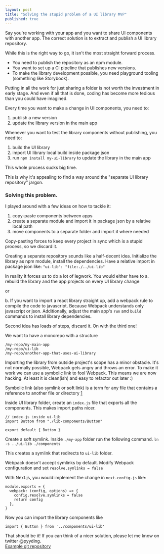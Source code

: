 ```yaml
---
layout: post
title: "Solving the stupid problem of a UI library MVP"
published: true
---
```

Say you're working with your app and you want to share UI components with another app. The correct solution is to extract and publish a UI library repository. 

While this is the right way to go, it isn't the most straight forward process. 
* You need to publish the repository as an npm module. 
* You want to set up a CI pipeline that publishes new versions. 
* To make the library development possible, you need playground tooling (something like Storybook). 

Putting in all the work for just sharing a folder is not worth the investment in early stage. 
And even if all that is done, coding has become more tedious than you could have imagined. 

Every time you want to make a change in UI components, you need to:
1. publish a new version
2. update the library version in the main app

Whenever you want to test the library components without publishing, you need to:
1. build the UI library
2. import UI library local build inside package json
3. run `npm install my-ui-library` to update the library in the main app

This whole process sucks big time.

This is why it's appealing to find a way around the "separate UI library repository" jargon.

### Solving this problem.

I played around with a few ideas on how to tackle it: 

1. copy-paste components between apps
2. create a separate module and import it in package json by a relative local path
3. move components to a separate folder and import it where needed

Copy-pasting forces to keep every project in sync which is a stupid process, so we discard it. 

Creating a separate repository sounds like a half-decent idea. Initialize the library as npm module, install the dependencies. Have a relative import in package json like:
`"ui-lib": "file:./../ui-lib"`

In reality it forces us to do a lot of legwork. You would either have to 
a. rebuild the library and the app projects on every UI library change 

or

b. If you want to import a react library straight up, add a webpack rule to compile the code to javascript. 
Because Webpack understands only javascript or json. Additionally, adjust the main app's `run` and `build` commands to install library dependencies. 

Second idea has loads of steps, discard it. On with the third one!

We want to have a monorepo with a structure 
```
/my-repo/my-main-app
/my-repo/ui-lib
/my-repo/another-app-that-uses-ui-library
```

Importing the library from outside project's scope has a minor obstacle. It's not normally possible, Webpack gets angry and throws an error. 
To make it work we can use a symbolic link to fool Webpack. This means we are now hacking. At least it is clean(ish) and easy to refactor out later :) 

Symbolic link (also symlink or soft link) is a term for any file that contains a reference to another file or directory [1](
https://pubs.opengroup.org/onlinepubs/009695399/basedefs/xbd_chap04.html#tag_04_11)

Inside UI library folder, create an `index.js` file that exports all the components. This makes import paths nicer.

```
// index.js inside ui-lib
import Button from "./lib-components/Button" 

export default { Button }
```

Create a soft symlink. Inside `./my-app` folder run the following command.
`ln -s ../ui-lib ./components`

This creates a symlink that redirects to `ui-lib` folder.

Webpack doesn't accept symlinks by default. Modify Webpack configuration and set `resolve.symlinks = false`

With Next.js, you would implement the change in `next.config.js` like:

```
module.exports = {
  webpack: (config, options) => {
    config.resolve.symlinks = false
    return config
  },
}
```

Now you can import the library components like

`import { Button } from '../components/ui-lib'`

That should be it! If you can think of a nicer solution, please let me know on twitter @pyyding.
<br/>
[Example git repository](https://github.com/pyyding/ui-lib-example)
